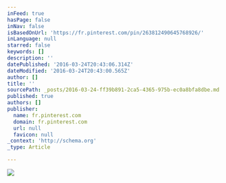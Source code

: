 ```yaml
---
inFeed: true
hasPage: false
inNav: false
isBasedOnUrl: 'https://fr.pinterest.com/pin/263812490645768926/'
inLanguage: null
starred: false
keywords: []
description: ''
datePublished: '2016-03-24T20:43:06.314Z'
dateModified: '2016-03-24T20:43:00.565Z'
author: []
title: ''
sourcePath: _posts/2016-03-24-ff39b891-2ca5-4365-975b-ec0a8bfa8dbe.md
published: true
authors: []
publisher:
  name: fr.pinterest.com
  domain: fr.pinterest.com
  url: null
  favicon: null
_context: 'http://schema.org'
_type: Article

---
```

![](https://s3-us-west-2.amazonaws.com/the-grid-img/p/39bbf16b3510c8310cc30d305880c5ad22fdf71d.jpg)